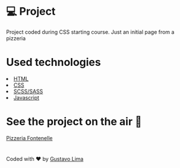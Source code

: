  <h1>💻 Project </h1>
 <p>Project coded during CSS starting course. Just an initial page from a pizzeria </p>
 
<h1>Used technologies</h1>
<li><a href="https://www.w3schools.com/html/">HTML</a></li>
<li><a href="https://www.w3schools.com/css/">CSS</a></li>
<li><a href="https://sass-lang.com/guide">SCSS/SASS</a></li>
<li><a href="https://developer.mozilla.org/pt-BR/docs/Aprender/JavaScript">Javascript</a></li>


<h1>See the project on the air 🚀</h1>
<a href="https://risingus.github.io/Site.pizzaria.io/">Pizzeria Fontenelle</a>

<h1></h1>
<p>Coded with ❤ by <a href="https://www.linkedin.com/in/gustavo-lima-44b425b1/">Gustavo Lima</a></p>
